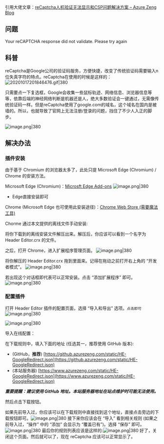 
引用大佬文章：[reCaptcha人机验证无法显示和CSP问题解决方案 – Azure Zeng Blog](https://blog.azurezeng.com/recaptcha-use-in-china/)

## 问题

Your reCAPTCHA response did not validate. Please try again
## 科普

reCaptcha是Google公司的验证码服务，方便快捷，改变了传统验证码需要输入n位失真字符的特点。reCaptcha在使用的时候是这样的：
![20201017201846476.gif|380](https://my-obsidian-image.oss-cn-guangzhou.aliyuncs.com/2024/04/4bf5c8127eb31a159394c912c0cd6767.gif)


只需要点一下复选框，Google会收集一些鼠标轨迹、网络信息、浏览器信息等等，依靠后端的神经网络判断是机器还是人，绝大多数验证会一键通过，无需像传统验证码一样。但是reCaptcha使用了google.com的域名，这个域名在国内是被墙的。所以，也就导致了官网上无法注册/登录的问题，挡住了不少人入正的脚步。

![image.png|380](https://my-obsidian-image.oss-cn-guangzhou.aliyuncs.com/2024/04/045c851ede94f0504c8ff97b415ac087.png)

## 解决办法

### 插件安装

由于基于 Chromium 的浏览器太多了，此处只提 Microsoft Edge (Chromium) / Chrome 的安装方法。

Microsoft Edge (Chromium)：[Microsft Edge Add-ons](https://microsoftedge.microsoft.com/addons/detail/header-editor/afopnekiinpekooejpchnkgfffaeceko)
![image.png|380](https://my-obsidian-image.oss-cn-guangzhou.aliyuncs.com/2024/04/2042ca6ebfd43db66b3f17f894e5571b.png)

- Edge直接安装即可

Chrome (Microsoft Edge 也可使用此安装途径)：[Chrome Web Store (需要魔法工具)](https://chrome.google.com/webstore/detail/header-editor/eningockdidmgiojffjmkdblpjocbhgh)

Chorme 通过本文提供的离线文件手动安装:

将你下载到的离线安装文件解压出来。解压后，你应该可以看到一个名字为 Header Editor.crx 的文件。

之后，打开 Chrome，进入扩展程序管理页面。
![image.png|380](https://my-obsidian-image.oss-cn-guangzhou.aliyuncs.com/2024/04/a423c63158042d5521b5a9a9b11f76f0.png)

将你解压的 Header Editor.crx 拖到里面来。记得在拖动之前打开右上角的 “开发者模式”。
![image.png|380](https://my-obsidian-image.oss-cn-guangzhou.aliyuncs.com/2024/04/a1af1b89f14a104b5abe5502782f3784.png)

若出现这个对话框即代表可以正常安装。点击 “添加扩展程序” 即可。![image.png|380](https://my-obsidian-image.oss-cn-guangzhou.aliyuncs.com/2024/04/c2ffeabad0e76ed4d666ed016319048e.png)
### 配置插件

打开 Header Editor 插件的配置页面，选择 “导入和导出” 选项。`点击即可`
![image.png|380](https://my-obsidian-image.oss-cn-guangzhou.aliyuncs.com/2024/04/d10f847fe7cca5c422e0ef7a542452b5.png)

![image.png|380](https://my-obsidian-image.oss-cn-guangzhou.aliyuncs.com/2024/04/7f110719e520bfeee5bc49c83da97711.png)

导入在线配置：

在下载规则中，填入下面的地址 (任选其一，推荐使用 GitHub 版本):

- (GitHub，**推荐**) [https://github.azurezeng.com/static/HE-GoogleRedirect.json](https://github.azurezeng.com/static/HE-GoogleRedirect.json)
- (本站服务器) [https://www.azurezeng.com/static/HE-GoogleRedirect.json](https://www.azurezeng.com/static/HE-GoogleRedirect.json)

**_重要提醒：建议使用 GitHub 地址。本站服务器地址在站点维护时可能无法使用。_**

然后点击下载按钮。

如果先前导入过，你应该可以在下载规则中直接找到这个地址，直接点击旁边的下载按钮即可。![image.png|380](https://my-obsidian-image.oss-cn-guangzhou.aliyuncs.com/2024/04/91a66b002c7e7c21749b129d7a8b3668.png)
接下来你应该会在 “导入” 看到相关规则 (如果之前导入过，“操作” 中的 “添加” 会显示为 “覆盖已有”)。选择 “保存” 即可。![image.png|380](https://my-obsidian-image.oss-cn-guangzhou.aliyuncs.com/2024/04/59fb13393a1a2680d1a8220028b820d5.png)
最后你的规则列表应该是这样的:![image.png|380](https://my-obsidian-image.oss-cn-guangzhou.aliyuncs.com/2024/04/9d1519759867dce9da191b470c555b1e.png)
好了，关闭这个页面。然后就可以了，现在 reCaptcha 应该可以正常显示了。
